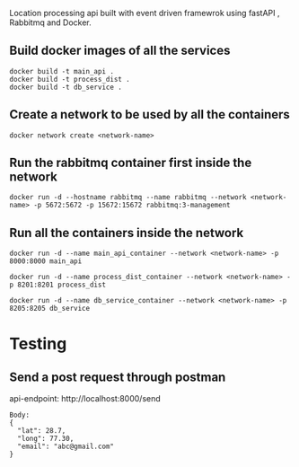 Location processing api built with event driven framewrok using fastAPI , Rabbitmq and Docker. 


## Build docker images of all  the services

```
docker build -t main_api .
docker build -t process_dist .
docker build -t db_service .
```

## Create a network to be used by all the containers

```
docker network create <network-name>
```

## Run the rabbitmq container first inside the network

```
docker run -d --hostname rabbitmq --name rabbitmq --network <network-name> -p 5672:5672 -p 15672:15672 rabbitmq:3-management
```
## Run all the containers inside the network

```
docker run -d --name main_api_container --network <network-name> -p 8000:8000 main_api

docker run -d --name process_dist_container --network <network-name> -p 8201:8201 process_dist

docker run -d --name db_service_container --network <network-name> -p 8205:8205 db_service
```


# Testing

## Send a post request through postman 

api-endpoint: http://localhost:8000/send

```
Body:
{
  "lat": 28.7,
  "long": 77.30,
  "email": "abc@gmail.com"
}
```
